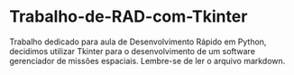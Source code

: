 # Trabalho-de-RAD-com-Tkinter
Trabalho dedicado para aula de Desenvolvimento Rápido em Python, decidimos utilizar Tkinter para o desenvolvimento de um software gerenciador de missões espaciais. Lembre-se de ler o arquivo markdown.
